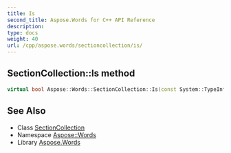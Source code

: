 ```yaml
---
title: Is
second_title: Aspose.Words for C++ API Reference
description: 
type: docs
weight: 40
url: /cpp/aspose.words/sectioncollection/is/
---
```

## SectionCollection::Is method




```cpp
virtual bool Aspose::Words::SectionCollection::Is(const System::TypeInfo &target) const override
```

## See Also

* Class [SectionCollection](../)
* Namespace [Aspose::Words](../../)
* Library [Aspose.Words](../../../)
